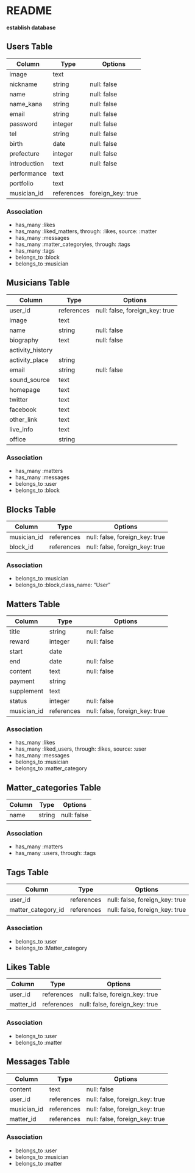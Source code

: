 # README

**establish database**

## Users Table
|Column|Type|Options|
|------|----|-------|
|image|text||
|nickname|string|null: false|
|name|string|null: false|
|name_kana|string|null: false|
|email|string|null: false|
|password|integer|null: false|
|tel|string|null: false|
|birth|date|null: false|
|prefecture|integer|null: false|
|introduction|text|null: false|
|performance|text||
|portfolio|text||
|musician_id|references|foreign_key: true|
### Association
- has_many :likes
- has_many :liked_matters, through: :likes, source: :matter
- has_many :messages
- has_many :matter_categoryies, through: :tags
- has_many :tags
- belongs_to :block
- belongs_to :musician


## Musicians Table
|Column|Type|Options|
|------|----|-------|
|user_id|references|null: false, foreign_key: true|
|image|text||
|name|string|null: false|
|biography|text|null: false|
|activity_history||
|activity_place|string||
|email|string|null: false|
|sound_source|text||
|homepage|text||
|twitter|text||
|facebook|text||
|other_link|text||
|live_info|text||
|office|string||
### Association
- has_many :matters
- has_many :messages
- belongs_to :user
- belongs_to :block


## Blocks Table
|Column|Type|Options|
|------|----|-------|
|musician_id|references|null: false, foreign_key: true|
|block_id|references|null: false, foreign_key: true|
### Association
- belongs_to :musician
- belongs_to :block,class_name: “User”


## Matters Table
|Column|Type|Options|
|------|----|-------|
|title|string|null: false|
|reward|integer|null: false|
|start|date||
|end|date|null: false|
|content|text|null: false|
|payment|string||
|supplement|text||
|status|integer|null: false|
|musician_id|references|null: false, foreign_key: true|
### Association
- has_many :likes
- has_many :liked_users, through: :likes, source: :user
- has_many :messages
- belongs_to :musician
- belongs_to :matter_category


## Matter_categories Table
|Column|Type|Options|
|------|----|-------|
|name|string|null: false|
### Association
- has_many :matters
- has_many :users, through: :tags


## Tags Table
|Column|Type|Options|
|------|----|-------|
|user_id|references|null: false, foreign_key: true|
|matter_category_id|references|null: false, foreign_key: true|
### Association
- belongs_to :user
- belongs_to :Matter_category


## Likes Table
|Column|Type|Options|
|------|----|-------|
|user_id|references|null: false, foreign_key: true|
|matter_id|references|null: false, foreign_key: true|
### Association
- belongs_to :user
- belongs_to :matter


## Messages Table
|Column|Type|Options|
|------|----|-------|
|content|text|null: false|
|user_id|references|null: false, foreign_key: true|
|musician_id|references|null: false, foreign_key: true|
|matter_id|references|null: false, foreign_key: true|
### Association
- belongs_to :user
- belongs_to :musician
- belongs_to :matter